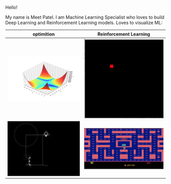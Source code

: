 Hello!

My name is Meet Patel. I am Machine Learning Specialist who loves to build Deep Learning and Reinforcement Learning models. 
Loves to visualize ML:

optimition                 |  Reinforcement Learning
:-------------------------:|:-------------------------:
![](optimizer.gif)         |  ![](multi_agent_SARSA.gif)
![](animation.gif)         | ![](Pac_man.gif)  

